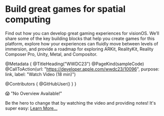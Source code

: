 # Build great games for spatial computing

Find out how you can develop great gaming experiences for visionOS. We’ll share some of the key building blocks that help you create games for this platform, explore how your experiences can fluidly move between levels of immersion, and provide a roadmap for exploring ARKit, RealityKit, Reality Composer Pro, Unity, Metal, and Compositor.

@Metadata {
   @TitleHeading("WWDC23")
   @PageKind(sampleCode)
   @CallToAction(url: "https://developer.apple.com/wwdc23/10096", purpose: link, label: "Watch Video (18 min)")

   @Contributors {
      @GitHubUser(<replace this with your GitHub handle>)
   }
}

😱 "No Overview Available!"

Be the hero to change that by watching the video and providing notes! It's super easy:
 [Learn More…](https://wwdcnotes.github.io/WWDCNotes/documentation/wwdcnotes/contributing)
